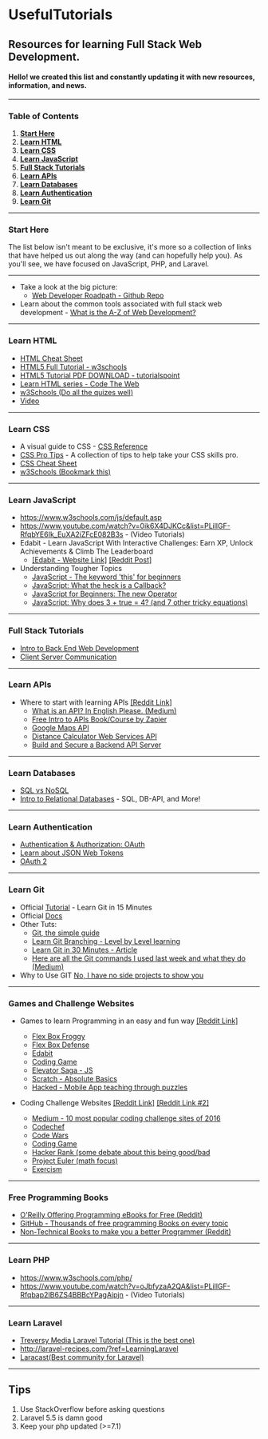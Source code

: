 # UsefulTutorials

## Resources for learning Full Stack Web Development.

#### **Hello! we created this list and constantly updating it with new resources, information, and news.**

---

### Table of Contents
1. **[Start Here](#start-here)**
2. **[Learn HTML](#learn-html)**
3. **[Learn CSS](#learn-css)**
4. **[Learn JavaScript](#learn-javascript)**
5. **[Full Stack Tutorials](#full-stack-tutorials)**
6. **[Learn APIs](#learn-apis)**
7. **[Learn Databases](#learn-databases)**
8. **[Learn Authentication](#learn-authentication)**
9. **[Learn Git](#learn-git)**

---

### Start Here
The list below isn't meant to be exclusive, it's more so a collection of links that have helped us out along the way (and can hopefully help you). As you'll see, we have focused on JavaScript, PHP, and Laravel.

---

* Take a look at the big picture: 
  * [Web Developer Roadpath - Github Repo](https://github.com/kamranahmedse/developer-roadmap)
* Learn about the common tools associated with full stack web development - [What is the A-Z of Web Development?](https://www.quora.com/What-is-the-A-Z-of-web-development-and-web-design)

---
### Learn HTML

* [HTML Cheat Sheet](https://websitesetup.org/html5-cheat-sheet/)
* [HTML5 Full Tutorial - w3schools](https://www.w3schools.com/html/)
* [HTML5 Tutorial PDF DOWNLOAD - tutorialspoint](https://www.tutorialspoint.com/html5/html5_tutorial.pdf)
* [Learn HTML series - Code The Web](https://codetheweb.blog/learn/html/)
* [w3Schools (Do all the quizes well)](https://www.w3schools.com/html/)  
* [Video](https://www.youtube.com/watch?v=UB1O30fR-EE&list=PLillGF-RfqbZTASqIqdvm1R5mLrQq79CU)

---
### Learn CSS

* A visual guide to CSS - [CSS Reference](http://cssreference.io/)
* [CSS Pro Tips](https://github.com/AllThingsSmitty/css-protips?utm_source=mybridge&utm_medium=blog&utm_campaign=read_more) - A collection of tips to help take your CSS skills pro.
* [CSS Cheat Sheet](https://websitesetup.org/css3-cheat-sheet/)
* [w3Schools (Bookmark this)](https://www.w3schools.com/css/) 

---
### Learn JavaScript

* https://www.w3schools.com/js/default.asp
* https://www.youtube.com/watch?v=0ik6X4DJKCc&list=PLillGF-RfqbYE6Ik_EuXA2iZFcE082B3s - (Video Tutorials)
* Edabit - Learn JavaScript With Interactive Challenges: Earn XP, Unlock Achievements & Climb The Leaderboard
	* [[Edabit - Website Link]](https://edabit.com/explore) [[Reddit Post]](https://www.reddit.com/r/learnprogramming/comments/5vc3gb/learn_javascript_with_interactive_challenges_earn/)
* Understanding Tougher Topics  
  * [JavaScript - The keyword 'this' for beginners](https://codeburst.io/javascript-the-keyword-this-for-beginners-fb5238d99f85)
  * [JavaScript: What the heck is a Callback?](https://codeburst.io/javascript-what-the-heck-is-a-callback-aba4da2deced)
  * [JavaScript for Beginners: The new Operator](https://codeburst.io/javascript-for-beginners-the-new-operator-cee35beb669e)
  * [JavaScript: Why does 3 + true = 4? (and 7 other tricky equations)](https://codeburst.io/javascript-why-does-3-true-4-and-7-other-tricky-equations-9dd13cb2a92a)

---
### Full Stack Tutorials

* [Intro to Back End Web Development](https://www.udacity.com/course/intro-to-backend--ud171)
* [Client Server Communication](https://www.udacity.com/course/client-server-communication--ud897)

---
### Learn APIs

* Where to start with learning APIs [[Reddit Link]](https://www.reddit.com/r/learnprogramming/comments/5761ir/where_to_start_with_learning_how_to_use_apis/)
  * [What is an API? In English Please. (Medium)](https://medium.freecodecamp.com/what-is-an-api-in-english-please-b880a3214a82#.vewp5i2n4)
  * [Free Intro to APIs Book/Course by Zapier](https://zapier.com/learn/apis/)
  * [Google Maps API](https://developers.google.com/maps/documentation/)
  * [Distance Calculator Web Services API](https://developers.google.com/maps/documentation/distance-matrix/start)
  * [Build and Secure a Backend API Server](https://www.udacity.com/course/designing-restful-apis--ud388)

---
### Learn Databases
* [SQL vs NoSQL](https://www.digitalocean.com/community/tutorials/understanding-sql-and-nosql-databases-and-different-database-models)
* [Intro to Relational Databases](https://www.udacity.com/course/intro-to-relational-databases--ud197) - SQL, DB-API, and More!

---
### Learn Authentication
* [Authentication & Authorization: OAuth](https://www.udacity.com/course/authentication-authorization-oauth--ud330)
* [Learn about JSON Web Tokens](https://jwt.io/introduction/)
* [OAuth 2](https://aaronparecki.com/oauth-2-simplified/#web-server-apps)

---
### Learn Git
* Official [Tutorial](https://try.github.io/levels/1/challenges/1) - Learn Git in 15 Minutes
* Official [Docs](https://git-scm.com/documentation)
* Other Tuts:
  * [Git, the simple guide](http://rogerdudler.github.io/git-guide/)
  * [Learn Git Branching - Level by Level learning](http://learngitbranching.js.org/)
  * [Learn Git in 30 Minutes - Article](http://tutorialzine.com/2016/06/learn-git-in-30-minutes/)
  * [Here are all the Git commands I used last week and what they do (Medium)](https://medium.freecodecamp.com/git-cheat-sheet-and-best-practices-c6ce5321f52)
* Why to Use GIT [No, I have no side projects to show you](https://www.linkedin.com/pulse/i-have-side-code-projects-show-you-ezekiel-buchheit)

---
### Games and Challenge Websites

* Games to learn Programming in an easy and fun way [[Reddit Link]](https://www.reddit.com/r/learnprogramming/comments/5wwkxi/do_you_recommend_any_games_to_learn_coding_in_an/)
  * [Flex Box Froggy](http://flexboxfroggy.com/)
  * [Flex Box Defense](http://www.flexboxdefense.com/)
  * [Edabit](https://edabit.com/explore)
  * [Coding Game](https://www.codingame.com)
  * [Elevator Saga - JS](http://play.elevatorsaga.com/)
  * [Scratch - Absolute Basics](https://scratch.mit.edu/)
  * [Hacked - Mobile App teaching through puzzles](http://www.hackedapp.com/)

* Coding Challenge Websites [[Reddit Link]](https://www.reddit.com/r/learnprogramming/comments/5oxwjj/any_good_sitesapps_for_small_coding_exercises/) [[Reddit Link #2]](https://www.reddit.com/r/learnprogramming/comments/5g3xgi/anyone_knows_the_name_of_a_website_to_learn_to/)
  * [Medium - 10 most popular coding challenge sites of 2016](https://medium.com/coderbyte/the-10-most-popular-coding-challenge-websites-of-2016-fb8a5672d22f#.fn8c7imvk)
  * [Codechef](https://www.codechef.com/)
  * [Code Wars](https://www.codewars.com/)
  * [Coding Game](https://www.codingame.com)
  * [Hacker Rank (some debate about this being good/bad](https://www.hackerrank.com/domains/cpp/cpp-introduction)
  * [Project Euler (math focus)](https://projecteuler.net/)
  * [Exercism](http://exercism.io/)

---
### Free Programming Books

  * [O'Reilly Offering Programming eBooks for Free (Reddit)](https://www.reddit.com/r/learnprogramming/comments/556kxj/oreilly_offering_programming_ebooks_for_free/)
  * [GitHub - Thousands of free programming Books on every topic](https://github.com/vhf/free-programming-books/blob/master/free-programming-books.md)
  * [Non-Technical Books to make you a better Programmer (Reddit)](https://www.reddit.com/r/learnprogramming/comments/51zz5g/what_non_technical_books_can_i_bring_with_me/)


---
### Learn PHP

* https://www.w3schools.com/php/
* https://www.youtube.com/watch?v=oJbfyzaA2QA&list=PLillGF-Rfqbap2IB6ZS4BBBcYPagAjpjn - (Video Tutorials)


---
### Learn Laravel
* [Treversy Media Laravel Tutorial (This is the best one)](https://www.youtube.com/watch?v=EU7PRmCpx-0&list=PLillGF-RfqbYhQsN5WMXy6VsDMKGadrJ)
* http://laravel-recipes.com/?ref=LearningLaravel
* [Laracast(Best community for Laravel)](https://laravel.io/?ref=LearningLaravel)

---

## Tips
1. Use StackOverflow before asking questions
2. Laravel 5.5 is damn good
3. Keep your php updated (>=7.1)

